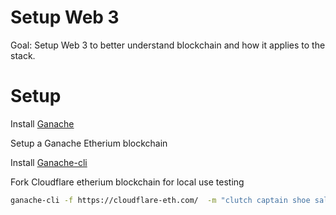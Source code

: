 # Setup Web 3

Goal: Setup Web 3 to better understand blockchain and how it applies to the stack.

# Setup

Install [Ganache](http://trufflesuite.com/ganache/)

Setup a Ganache Etherium blockchain

Install [Ganache-cli](https://www.npmjs.com/package/ganache-cli)

Fork Cloudflare etherium blockchain for local use testing

```sh
ganache-cli -f https://cloudflare-eth.com/  -m "clutch captain shoe salt awake harvest setup primary inmate ugly among become" -i 999 -u 0x9759A6Ac90977b93B58547b4A71c78317f391A28

```
